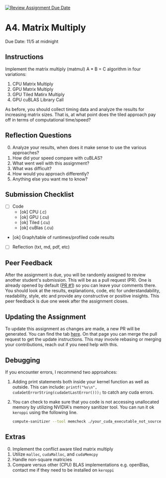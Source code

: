 [![Review Assignment Due Date](https://classroom.github.com/assets/deadline-readme-button-22041afd0340ce965d47ae6ef1cefeee28c7c493a6346c4f15d667ab976d596c.svg)](https://classroom.github.com/a/j7EgYxTu)
# A4. Matrix Multiply

Due Date: 11/5 at midnight

## Instructions

Implement the matrix multiply (matmul) A * B = C algorithm in four variations:

1. CPU Matrix Multiply
2. GPU Matrix Multiply
3. GPU Tiled Matirx Multiply
4. GPU cuBLAS Library Call

As before, you should collect timing data and analyze the results for increasing
matrix sizes. That is, at what point does the tiled approach pay off in terms
of computational time/speed?

## Reflection Questions

0. Analyze your results, when does it make sense to use the various approaches?
1. How did your speed compare with cuBLAS?
2. What went well with this assignment?
3. What was difficult?
4. How would you approach differently?
5. Anything else you want me to know?

## Submission Checklist

- [ ] Code
  - [ok] CPU (.c)
  - [ok] GPU (.cu)
  - [ok] Tiled (.cu)
  - [ok] cuBlas (.cu)
- [ok] Graph/table of runtimes/profiled code results
- [ ] Reflection (txt, md, pdf, etc)

## Peer Feedback

After the assignment is due,
you will be randomly assigned to review another student's submission.
This will be as a pull request (PR).
One is already opened by default ([PR #1](../../pull/1)) so you can leave your comments there.
You should look at the results, explanations, code, etc for
understandability, readability, style, etc and provide
any constructive or positive insights.
This peer feedback is due one week after the assignment closes.

## Updating the Assignment

To update this assignment as changes are made,
a new PR will be generated.
You can find the tab [here](../../pulls).
On that page you can merge the pull request to get the update instructions.
This may invovle rebasing or merging your contributions, reach out
if you need help with this.

## Debugging

If you encounter errors, I recommend two approahces:

1. Adding print statements both inside your kernel function
   as well as outside.
   This can include: `printf("%s\n", cudaGetErrorString(cudaGetLastError()));`
   to catch any cuda errors.

2. You can check to make sure that you code is not accessing unallocated memory
   by utilizing NVIDIA's memory sanitizer tool.
   You can run it ok `keroppi` using the following line.
   ```sh
   compute-sanitizer --tool memcheck ./your_cuda_executable_not_source
   ```

## Extras

0. Implement the conflict aware tiled matrix multiply
1. Utilize `malloc`, `cudaMalloc`, and `cudaMemcpy`
2. Handle non-square matricies
3. Compare versus other (CPU) BLAS implementations e.g. openBlas, contact me
   if they need to be installed on `keroppi`
